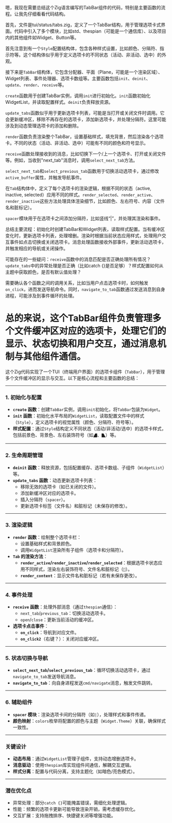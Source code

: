 嗯，我现在需要总结这个Zig语言编写的TabBar组件的代码，特别是主要函数的流程。让我先仔细看看代码结构。

首先，文件是tui/status/tabs.zig，定义了一个TabBar结构，用于管理选项卡式界面。代码中引入了多个模块，比如std、thespian（可能是一个通信库）、以及项目内的其他组件如Widget、Button等。

首先注意到有一个`Style`配置结构体，包含各种样式设置，比如颜色、分隔符、指示符等。这个结构体似乎用于定义选项卡的不同状态（活动、非活动、选中）的外观。

接下来是`TabBar`结构体，它包含分配器、平面（Plane，可能是一个渲染区域）、Widget列表、事件处理器、选项卡数组等。主要函数包括`init`、`deinit`、`update`、`render`、`receive`等。

`create`函数用于创建TabBar实例，调用`init`进行初始化。`init`函数初始化WidgetList，并读取配置样式。`deinit`负责释放资源。

`update_tabs`函数似乎用于更新选项卡列表，可能是当打开或关闭文件时调用。它会更新缓冲区，移除不再存在的选项卡，添加新选项卡，并处理分隔符。这里可能涉及到动态管理选项卡的添加和删除。

`render`函数负责渲染整个TabBar，设置基础样式，填充背景，然后渲染各个选项卡。不同的状态（活动、非活动、选中）可能有不同的颜色和符号显示。

`receive`函数处理接收到的消息，比如切换下一个/上一个选项卡、打开或关闭文件等。例如，当收到"next_tab"消息时，调用`select_next_tab`方法。

`select_next_tab`和`select_previous_tab`函数用于切换活动选项卡，通过修改`active_buffer`属性，并触发导航事件。

在`Tab`结构体中，定义了每个选项卡的渲染逻辑，根据不同的状态（active, inactive, selected）应用不同的样式。`render_selected`、`render_active`、`render_inactive`这些方法处理具体渲染细节，比如颜色、左右符号、内容（文件名和脏标记）。

`spacer`模块用于在选项卡之间添加分隔符，比如竖线“|”，并处理其渲染和事件。

总结主要流程：初始化时创建TabBar和Widget列表，读取样式配置。当有缓冲区变化时，更新选项卡列表，处理增删。渲染时根据当前状态应用样式，处理用户交互事件如点击切换或关闭选项卡。消息处理函数接收外部事件，更新活动选项卡，并触发相应的导航或关闭操作。

可能存在的一些疑问：`receive`函数中的消息匹配是否正确处理所有情况？`update_tabs`中的异常处理是否正确（比如catch {}是否足够）？样式配置如何从主题中获取颜色，是否有默认值处理？

需要确认各个函数之间的调用关系，比如当用户点击选项卡时，如何触发`on_click`，进而发送导航命令。同时，`navigate_to_tab`函数通过发送消息到自身进程，可能涉及到事件循环的处理。

总的来说，这个TabBar组件负责管理多个文件缓冲区对应的选项卡，处理它们的显示、状态切换和用户交互，通过消息机制与其他组件通信。
================================================
这个Zig代码实现了一个TUI（终端用户界面）的选项卡组件（`TabBar`），用于管理多个文件缓冲区的显示与交互。以下是核心流程和主要函数的总结：

---

### **1. 初始化与配置**
- **`create` 函数**：创建`TabBar`实例，调用`init`初始化，将`TabBar`包装为`Widget`。
- **`init` 函数**：初始化水平布局的`WidgetList`，读取配置文件中的样式（`Style`），定义选项卡的视觉属性（颜色、分隔符、符号等）。
- **样式配置**：通过`Style`结构定义不同状态（活动/非活动/选中）的选项卡样式，包括前景色、背景色、左右装饰符号（如`🭅`、`🭐`）等。

---

### **2. 生命周期管理**
- **`deinit` 函数**：释放资源，包括配置缓存、选项卡数组、子组件（`WidgetList`）等。
- **`update_tabs` 函数**：动态更新选项卡列表：
  - 移除无效的选项卡（如已关闭的文件）。
  - 添加新缓冲区对应的选项卡。
  - 插入分隔符（`spacer`）。
  - 更新选项卡标签（文件名）和脏标记（未保存的修改）。

---

### **3. 渲染逻辑**
- **`render` 函数**：绘制整个选项卡栏：
  - 设置基础样式和背景颜色。
  - 调用`WidgetList`渲染所有子组件（选项卡和分隔符）。
- **`Tab` 的渲染方法**：
  - **`render_active`/`render_inactive`/`render_selected`**：根据选项卡状态应用不同样式，渲染左右装饰符号、文件名和脏标记（``）。
  - **`render_content`**：显示文件名和脏标记（若有未保存更改）。

---

### **4. 事件处理**
- **`receive` 函数**：处理外部消息（通过`thespian`通信）：
  - `next_tab`/`previous_tab`：切换活动选项卡。
  - `open`/`close`：更新当前活动的缓冲区。
- **选项卡点击事件**：
  - **`on_click`**：导航到对应文件。
  - **`on_click2`**（右键？）：关闭对应缓冲区。

---

### **5. 状态切换与导航**
- **`select_next_tab`/`select_previous_tab`**：循环切换活动选项卡，通过`navigate_to_tab`发送导航消息。
- **`navigate_to_tab`**：向自身进程发送`cmd/navigate`消息，触发文件跳转。

---

### **6. 辅助组件**
- **`spacer` 模块**：渲染选项卡间的分隔符（如`|`），处理样式和事件传递。
- **颜色映射**：`colors`枚举将配置的颜色与主题（`Widget.Theme`）关联，确保样式一致性。

---

### **关键设计**
- **动态布局**：通过`WidgetList`管理子组件，支持动态增删选项卡。
- **消息驱动**：使用`thespian`库实现组件间通信，解耦交互逻辑。
- **样式分离**：配置与代码分离，支持主题化（如暗色/亮色模式）。

---

### **潜在优化点**
- 异常处理：部分`catch {}`可能掩盖错误，需细化处理逻辑。
- 性能：频繁的选项卡更新可能导致渲染开销，需考虑缓存优化。
- 交互扩展：支持拖拽排序、快捷键关闭等增强功能。